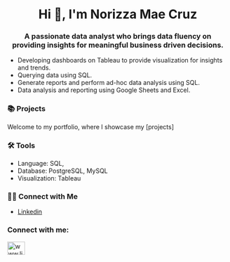 <h1 align="center">Hi 👋, I'm Norizza Mae Cruz</h1>
<h3 align="center">A passionate data analyst who brings data fluency on providing insights for meaningful business driven decisions.</h3>

- Developing dashboards on Tableau to provide visualization for insights and trends.
- Querying data using SQL.
- Generate reports and perform ad-hoc data analysis using SQL.
- Data analysis and reporting using Google Sheets and Excel.

### 📚 Projects

Welcome to my portfolio, where I showcase my [projects] 

### 🛠️ Tools

- Language: SQL,
- Database: PostgreSQL, MySQL
- Visualization: Tableau

### 👋🏻 Connect with Me

- [Linkedin](https://www.linkedin.com/in/norizza-mae-cruz/)

<h3 align="left">Connect with me:</h3>
<p align="left">
<a href="https://linkedin.com/in/www.linkedin.com/in/norizza-mae-cruz" target="blank"><img align="center" src="https://raw.githubusercontent.com/rahuldkjain/github-profile-readme-generator/master/src/images/icons/Social/linked-in-alt.svg" alt="www.linkedin.com/in/norizza-mae-cruz" height="30" width="40" /></a>
</p>
